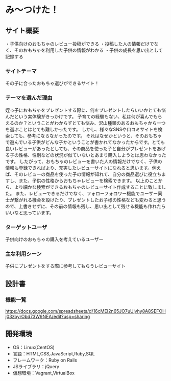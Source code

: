 # み〜つけた！

## サイト概要
・子供向けのおもちゃのレビュー投稿ができる
・投稿した人の情報だけでなく、そのおもちゃを利用した子供の情報がわかる
・子供の成長を思い出として記録する

### サイトテーマ
その子に合ったおもちゃ選びができるサイト！

### テーマを選んだ理由
姪っ子におもちゃをプレゼントする際に、何をプレゼントしたらいいかとても悩んだという実体験がきっかけです。
子育ての経験もない、私は何が喜んでもらえるのか？ということがわからずとても悩み、沢山種類のあるおもちゃから一つを選ぶことはとても難しかったです。
しかし、様々なSNSや口コミサイトを検索しても、参考にならなかったのです。
それはなぜかというと、そのおもちゃで遊んでいる子供がどんな子かということが書かれてなかったからです。とても良いレビューがあったとしても、その商品を使った子と自分がプレゼントをあげる子の性格、性別などの状況が似ていないとあまり購入しようとは思わなかったです。
したがって、おもちゃのレビューを書いた人の情報だけでなく、子供の情報も登録できればより、充実したレビューサイトになれると思います。例えば、そのレビューの商品を使った子の情報が知れて、自分の商品選びに役立ちますし、また、子供の性格からおもちゃレビューを検索できます。
以上のことから、より細かな検索ができるおもちゃのレビューサイト作成することに致しました。
また、レビューできるだけでなく、フォローフォロワー機能でユーザー同士が繋がれる機会を設けたり、プレゼントしたお子様の性格なども変わると思うので、上書きせずに、その前の情報も残し、思い出として残せる機能も作れたらいいなと思っています。


### ターゲットユーザ
子供向けのおもちゃの購入を考えているユーザー


### 主な利用シーン
子供にプレゼントをする際に参考してもらうレビューサイト

## 設計書

### 機能一覧
https://docs.google.com/spreadsheets/d/16cMEI2n65JO7uUjvhy8A8SEFOHj03zbyrObd73W9NEA/edit?usp=sharing

## 開発環境
- OS：Linux(CentOS)
- 言語：HTML,CSS,JavaScript,Ruby,SQL
- フレームワーク：Ruby on Rails
- JSライブラリ：jQuery
- 仮想環境：Vagrant,VirtualBox